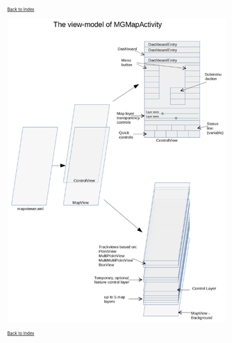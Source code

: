 <small><small>[Back to Index](../../../index.md)</small></small>

<img src="./ViewModel.png" width="950" />

<small><small>[Back to Index](../../../index.md)</small></small>
